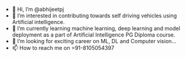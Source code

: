 - 👋 Hi, I’m @abhijeetpj
- 👀 I’m interested in contributing towards self driving vehicles using Artificial intelligence.
- 🌱 I’m currently learning machine learning, deep learning and model deployment as a part of Artificial Intelligence PG Diploma course.
- 💞️ I’m looking for exciting career  on ML, DL and Computer vision...
- 📫 How to reach me on =91-8105054397

<!---
abhijeetpj/abhijeetpj is a ✨ special ✨ repository because its `README.md` (this file) appears on your GitHub profile.
You can click the Preview link to take a look at your changes.
--->
